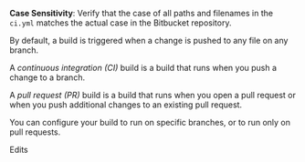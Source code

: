 **Case Sensitivity**: Verify that the case of all paths and filenames in the `ci.yml` matches the actual case in the Bitbucket repository.

By default, a build is triggered when a change is pushed to any file on any branch.

A _continuous integration (CI)_ build is a build that runs when you push a change to a branch.

A _pull request (PR)_ build is a build that runs when you open a pull request or when you push additional changes to an existing pull request.

You can configure your build to run on specific branches, or to run only on pull requests.

Edits